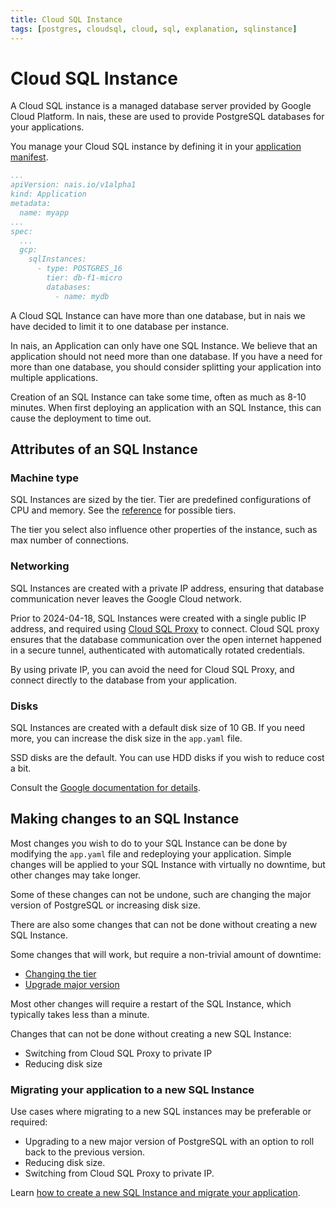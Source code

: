 ```yaml
---
title: Cloud SQL Instance
tags: [postgres, cloudsql, cloud, sql, explanation, sqlinstance]
---
```


# Cloud SQL Instance

A Cloud SQL instance is a managed database server provided by Google Cloud Platform.
In nais, these are used to provide PostgreSQL databases for your applications.

You manage your Cloud SQL instance by defining it in your [application manifest](../../../workloads/application/reference/application-spec.md#gcpsqlinstances).

```yaml title="app.yaml"
...
apiVersion: nais.io/v1alpha1
kind: Application
metadata:
  name: myapp
...
spec:
  ...
  gcp:
    sqlInstances:
      - type: POSTGRES_16
        tier: db-f1-micro
        databases:
          - name: mydb
```

A Cloud SQL Instance can have more than one database, but in nais we have decided to limit it to one database per instance.

In nais, an Application can only have one SQL Instance. 
We believe that an application should not need more than one database. 
If you have a need for more than one database, you should consider splitting your application into multiple applications. 

Creation of an SQL Instance can take some time, often as much as 8-10 minutes.
When first deploying an application with an SQL Instance, this can cause the deployment to time out.

## Attributes of an SQL Instance

### Machine type

SQL Instances are sized by the tier.
Tier are predefined configurations of CPU and memory. 
See the [reference](../reference/README.md#server-size) for possible tiers.

The tier you select also influence other properties of the instance, such as max number of connections.

### Networking

SQL Instances are created with a private IP address, ensuring that database communication never leaves the Google Cloud network.

Prior to 2024-04-18, SQL Instances were created with a single public IP address, and required using [Cloud SQL Proxy](https://cloud.google.com/sql/docs/postgres/sql-proxy) to connect.
Cloud SQL proxy ensures that the database communication over the open internet happened in a secure tunnel, authenticated with automatically rotated credentials.

By using private IP, you can avoid the need for Cloud SQL Proxy, and connect directly to the database from your application.

### Disks

SQL Instances are created with a default disk size of 10 GB.
If you need more, you can increase the disk size in the `app.yaml` file.

SSD disks are the default.
You can use HDD disks if you wish to reduce cost a bit.

Consult the [Google documentation for details](https://cloud.google.com/sql/docs/postgres/choosing-ssd-hdd).

## Making changes to an SQL Instance

Most changes you wish to do to your SQL Instance can be done by modifying the `app.yaml` file and redeploying your application.
Simple changes will be applied to your SQL Instance with virtually no downtime, but other changes may take longer.

Some of these changes can not be undone, such are changing the major version of PostgreSQL or increasing disk size.

There are also some changes that can not be done without creating a new SQL Instance.

Some changes that will work, but require a non-trivial amount of downtime:

* [Changing the tier](../how-to/change-tier.md)
* [Upgrade major version](../how-to/upgrade-postgres.md)

Most other changes will require a restart of the SQL Instance, which typically takes less than a minute.

Changes that can not be done without creating a new SQL Instance:

* Switching from Cloud SQL Proxy to private IP
* Reducing disk size

### Migrating your application to a new SQL Instance

Use cases where migrating to a new SQL instances may be preferable or required:

* Upgrading to a new major version of PostgreSQL with an option to roll back to the previous version.
* Reducing disk size.
* Switching from Cloud SQL Proxy to private IP.

Learn [how to create a new SQL Instance and migrate your application](../how-to/migrate-to-new-instance.md).
